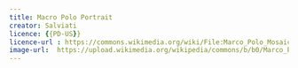 ```yaml
---
title: Macro Polo Portrait
creator: Salviati
licence: {{PD-US}}	
licence-url : https://commons.wikimedia.org/wiki/File:Marco_Polo_Mosaic_from_Palazzo_Tursi.jpg
image-url:  https://upload.wikimedia.org/wikipedia/commons/b/b0/Marco_Polo_Mosaic_from_Palazzo_Tursi.jpg
---
```

